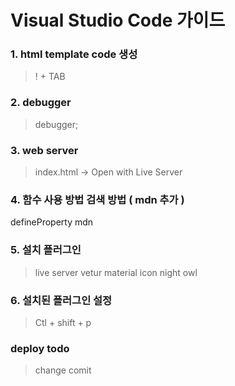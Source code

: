 #  Visual Studio Code 가이드 

### 1. html template code 생성 
> ! + TAB

### 2. debugger
> debugger;

### 3. web server 
> index.html -> Open with Live Server

### 4. 함수 사용 방법  검색 방법 ( mdn 추가 )
defineProperty mdn

### 5. 설치 플러그인 

> live server
> vetur
> material icon
> night owl

### 6. 설치된 플러그인 설정 
> Ctl + shift + p


### deploy todo 
> change 
> comit 

